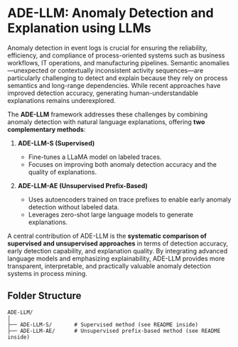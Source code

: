 # ADE-LLM: Anomaly Detection and Explanation using LLMs

Anomaly detection in event logs is crucial for ensuring the reliability, efficiency, and compliance of process-oriented systems such as business workflows, IT operations, and manufacturing pipelines. Semantic anomalies—unexpected or contextually inconsistent activity sequences—are particularly challenging to detect and explain because they rely on process semantics and long-range dependencies. While recent approaches have improved detection accuracy, generating human-understandable explanations remains underexplored.

The **ADE-LLM** framework addresses these challenges by combining anomaly detection with natural language explanations, offering **two complementary methods**:

1. **ADE-LLM-S (Supervised)**  
   - Fine-tunes a LLaMA model on labeled traces.  
   - Focuses on improving both anomaly detection accuracy and the quality of explanations.  

2. **ADE-LLM-AE (Unsupervised Prefix-Based)**  
   - Uses autoencoders trained on trace prefixes to enable early anomaly detection without labeled data.  
   - Leverages zero-shot large language models to generate explanations.  

A central contribution of ADE-LLM is the **systematic comparison of supervised and unsupervised approaches** in terms of detection accuracy, early detection capability, and explanation quality. By integrating advanced language models and emphasizing explainability, ADE-LLM provides more transparent, interpretable, and practically valuable anomaly detection systems in process mining.

## Folder Structure

```text
ADE-LLM/
│
├── ADE-LLM-S/       # Supervised method (see README inside)
├── ADE-LLM-AE/      # Unsupervised prefix-based method (see README inside)

